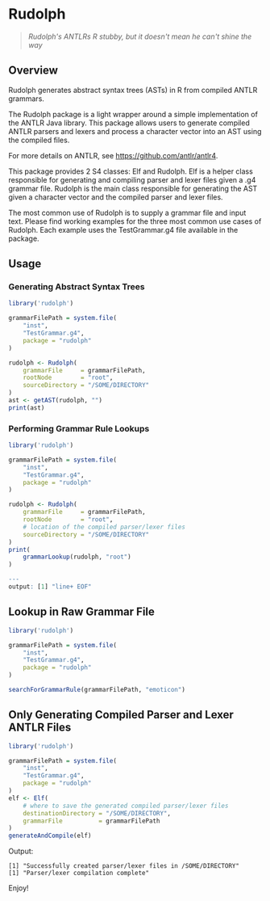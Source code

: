 # Rudolph
> *Rudolph's ANTLRs R stubby, but it doesn't mean he can't shine the way*

## Overview

Rudolph generates abstract syntax trees (ASTs) in R from compiled ANTLR
grammars.

The Rudolph package is a light wrapper around a simple implementation of the
ANTLR Java library. This package allows users to generate compiled ANTLR parsers
and lexers and process a character vector into an AST using the compiled files.

For more details on ANTLR, see <https://github.com/antlr/antlr4>.

This package provides 2 S4 classes: Elf and Rudolph. Elf is a helper class
responsible for generating and compiling parser and lexer files given a .g4
grammar file. Rudolph is the main class responsible for generating the AST given
a character vector and the compiled parser and lexer files.

The most common use of Rudolph is to supply a grammar file and input text.
Please find working examples for the three most common use cases of Rudolph.
Each example uses the TestGrammar.g4 file available in the package.

## Usage

### Generating Abstract Syntax Trees

```r
library('rudolph')

grammarFilePath = system.file(
	"inst",
	"TestGrammar.g4",
	package = "rudolph"
)

rudolph <- Rudolph(
	grammarFile 	= grammarFilePath,
	rootNode 		= "root",
	sourceDirectory = "/SOME/DIRECTORY"
)
ast <- getAST(rudolph, "")
print(ast)
```

### Performing Grammar Rule Lookups

```r
library('rudolph')

grammarFilePath = system.file(
	"inst",
	"TestGrammar.g4",
	package = "rudolph"
)

rudolph <- Rudolph(
	grammarFile 	= grammarFilePath,
	rootNode 		= "root",
	# location of the compiled parser/lexer files
	sourceDirectory = "/SOME/DIRECTORY"
)
print(
	grammarLookup(rudolph, "root")
)

---
output: [1] "line+ EOF"

```

## Lookup in Raw Grammar File

```r
library('rudolph')

grammarFilePath = system.file(
	"inst",
	"TestGrammar.g4",
	package = "rudolph"
)

searchForGrammarRule(grammarFilePath, "emoticon")
```

## Only Generating Compiled Parser and Lexer ANTLR Files

```r
library('rudolph')

grammarFilePath = system.file(
	"inst",
	"TestGrammar.g4",
	package = "rudolph"
)
elf <- Elf(
	# where to save the generated compiled parser/lexer files
	destinationDirectory = "/SOME/DIRECTORY",
	grammarFile          = grammarFilePath
)
generateAndCompile(elf)
```

Output:
```
[1] "Successfully created parser/lexer files in /SOME/DIRECTORY"
[1] "Parser/lexer compilation complete"
```

Enjoy!

